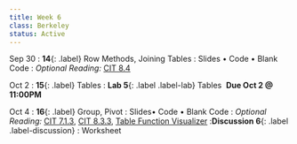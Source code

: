 ```yaml
---
title: Week 6 
class: Berkeley
status: Active
---
```


Sep 30 
: **14**{: .label} Row Methods, Joining Tables
  : Slides &#8226; Code &#8226; Blank Code
: *Optional Reading:* [CIT 8.4](https://inferentialthinking.com/chapters/08/4/Joining_Tables_by_Columns.html)

Oct 2
: **15**{: .label} Tables
: **Lab 5**{: .label .label-lab}  Tables &nbsp;**Due Oct 2 @ 11:00PM**

Oct 4
: **16**{: .label} Group, Pivot
  : Slides&#8226; Code &#8226; Blank Code
: *Optional Reading:* [CIT 7.1.3](https://inferentialthinking.com/chapters/07/1/Visualizing_Categorical_Distributions.html?highlight=group#grouping-categorical-data), [CIT 8.3.3](https://inferentialthinking.com/chapters/08/3/Cross-Classifying_by_More_than_One_Variable.html?highlight=pivot#pivot-tables-rearranging-the-output-of-group), [Table Function Visualizer](http://data8.org/interactive_table_functions/)
:**Discussion 6**{: .label .label-discussion}
  : Worksheet 
  <!--&#8226; [Solutions](./assignments/disc01-sols.pdf) -->
